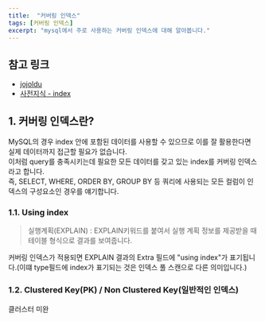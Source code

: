 ```yaml
---
title:  "커버링 인덱스"
tags: [커버링 인덱스]
excerpt: "mysql에서 주로 사용하는 커버링 인덱스에 대해 알아봅니다."
---
```


## 참고 링크
+ [jojoldu](https://jojoldu.tistory.com/476)
+ [사전지식 - index](https://hunnycombo.github.io/database/database-index/)

## 1. 커버링 인덱스란?
MySQL의 경우 index 안에 포함된 데이터를 사용할 수 있으므로 이를 잘 활용한다면 실제 데이터까지 접근할 필요가 없습니다.  
이처럼 query를 충족시키는데 필요한 모든 데이터를 갖고 있는 index를 커버링 인덱스라고 합니다.  
즉, SELECT, WHERE, ORDER BY, GROUP BY 등 쿼리에 사용되는 모든 컬럼이 인덱스의 구성요소인 경우를 얘기합니다.  

### 1.1. Using index
> 실행계획(EXPLAIN) : EXPLAIN키워드를 붙여서 실행 계획 정보를 제공받을 때 테이블 형식으로 결과를 보여줍니다.

커버링 인덱스가 적용되면 EXPLAIN 결과의 Extra 필드에 "using index"가 표기됩니다.(이떄 type필드에 index가 표기되는 것은 인덱스 풀 스캔으로 다른 의미입니다.)  

### 1.2. Clustered Key(PK) / Non Clustered Key(일반적인 인덱스)
클러스터 
미완
